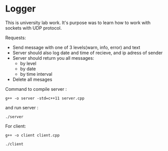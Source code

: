 # Logger
This is university lab work. It's purpose was to learn how to work with sockets with UDP protocol.

Requests:
- Send message with one of 3 levels(warn, info, error) and text
- Server should also log date and time of recieve, and ip adress of sender
- Server should return you all messages: 
  * by level
  * by date
  * by time interval
- Delete all mesages

Command to compile server :

```
g++ -o server -std=c++11 server.cpp
```

and run server :
```
./server 
```

For client:

```
g++ -o client client.cpp
```
```
./client
```
